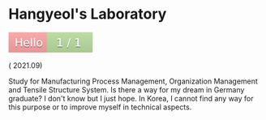 # Hangyeol's Laboratory



[![Hits](README.assets/badge.svgurl=https%253A%252F%252Fgithub.com%252FHangyeol-Jang&count_bg=%2523BDDFA3&title_bg=%2523FFA8A8&icon=&icon_color=%2523E7E7E7&title=Hello&edge_flat=true)](https://hits.seeyoufarm.com)



( 2021.09)

Study for Manufacturing Process Management, Organization Management and Tensile Structure System. Is there a way for my dream in Germany graduate? I don't know but I just hope. In Korea, I cannot find any way for this purpose or to improve myself in technical aspects.